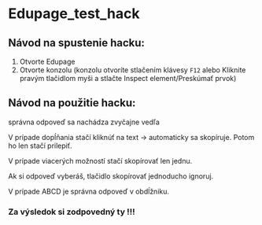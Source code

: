 # Edupage_test_hack
## Návod na spustenie hacku:
1. Otvorte Edupage
2. Otvorte konzolu (konzolu otvoríte stlačením klávesy `F12` alebo Kliknite pravým tlačidlom myši a stlačte Inspect element/Preskúmať prvok)

## Návod na použitie hacku:

správna odpoveď sa nachádza zvyčajne vedľa

V prípade dopĺňania stačí kliknúť na text -> automaticky sa skopíruje. Potom ho len stačí prilepiť.

V prípade viacerých možností stačí skopírovať len jednu.

Ak si odpoveď vyberáš, tlačidlo skopírovať jednoducho ignoruj.

V prípade ABCD je správna odpoveď v obdĺžniku.

### Za výsledok si zodpovedný ty !!!
